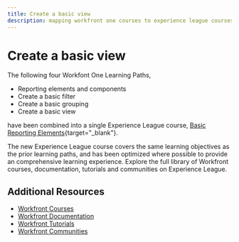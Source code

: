 ```yaml
---
title: Create a basic view
description: mapping workfront one courses to experience league courses
---
```

# Create a basic view

The following four Workfont One Learning Paths,

* Reporting elements and components
* Create a basic filter
* Create a basic grouping
* Create a basic view

have been combined into a single Experience League course, [Basic Reporting Elements](https://experienceleague.adobe.com/?recommended=Workfront-U-1-2022.1.reporting){target="_blank"}.

The new Experience League course covers the same learning objectives as the prior learning paths, and has been optimized where possible to provide an comprehensive learning experience.  Explore the full library of Workfront courses, documentation, tutorials and communities on Experience League.

## Additional Resources

* [Workfront Courses](https://experienceleague.adobe.com/?lang=en&Solution=Workfront#courses)
* [Workfront Documentation](https://experienceleague.adobe.com/docs/workfront.html)
* [Workfront Tutorials](https://experienceleague.adobe.com/docs/workfront-learn/tutorials-workfront/home.html)
* [Workfront Communities](https://experienceleaguecommunities.adobe.com/t5/workfront/ct-p/workfront)